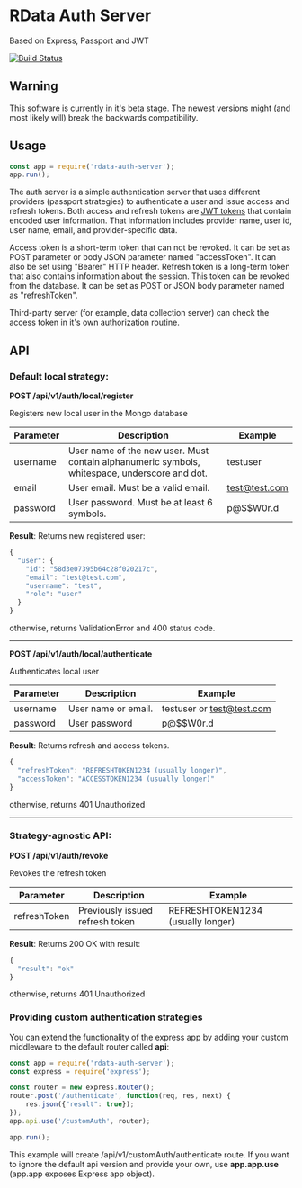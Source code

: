 # RData Auth Server

Based on Express, Passport and JWT

[![Build Status](https://travis-ci.org/rdata-systems/rdata-auth-server.svg?branch=master)](https://travis-ci.org/rdata-systems/rdata-auth-server)

## Warning
This software is currently in it's beta stage. The newest versions might (and most likely will) break the backwards compatibility.

## Usage
```javascript
const app = require('rdata-auth-server');
app.run();
```

The auth server is a simple authentication server that uses different providers (passport strategies) to authenticate a user and issue access and refresh tokens. Both access and refresh tokens are [JWT tokens](https://jwt.io/) that contain encoded user information. That information includes provider name, user id, user name, email, and provider-specific data.

Access token is a short-term token that can not be revoked. It can be set as POST parameter or body JSON parameter named "accessToken". It can also be set using "Bearer" HTTP header.
Refresh token is a long-term token that also contains information about the session. This token can be revoked from the database. It can be set as POST or JSON body parameter named as "refreshToken". 

Third-party server (for example, data collection server) can check the access token in it's own authorization routine.



## API

### **Default local strategy:**
**POST /api/v1/auth/local/register**

Registers new local user in the Mongo database

| Parameter | Description                                                                                   | Example       |
|-----------|-----------------------------------------------------------------------------------------------|---------------|
| username  | User name of the new user. Must contain alphanumeric symbols, whitespace, underscore and dot. | testuser      |
| email     | User email. Must be a valid email.                                                            | test@test.com |
| password  | User password. Must be at least 6 symbols.                                                    | p@$$W0r.d     |

**Result**:
Returns new registered user:
```javascript
{
  "user": {
    "id": "58d3e07395b64c28f020217c",
    "email": "test@test.com",
    "username": "test",
    "role": "user"
  }
}
```
otherwise, returns ValidationError and 400 status code.

***

**POST /api/v1/auth/local/authenticate**

Authenticates local user

| Parameter | Description                                                                                   | Example       |
|-----------|-----------------------------------------------------------------------------------------------|---------------|
| username  | User name or email.                                                          | testuser or test@test.com      |
| password  | User password                                                                                 | p@$$W0r.d     |

**Result**:
Returns refresh and access tokens.
```javascript
{
  "refreshToken": "REFRESHTOKEN1234 (usually longer)",
  "accessToken": "ACCESSTOKEN1234 (usually longer)"
}
```
otherwise, returns 401 Unauthorized 

***

### **Strategy-agnostic API:**
**POST /api/v1/auth/revoke**

Revokes the refresh token

| Parameter     | Description                     | Example                           |
|---------------|---------------------------------|-----------------------------------|
| refreshToken  | Previously issued refresh token | REFRESHTOKEN1234 (usually longer) |

**Result**:
Returns 200 OK with result:
```javascript
{
  "result": "ok"
}
```
otherwise, returns 401 Unauthorized 

### **Providing custom authentication strategies**
You can extend the functionality of the express app by adding your custom middleware to the default router called **api**:

```javascript
const app = require('rdata-auth-server');
const express = require('express');

const router = new express.Router();
router.post('/authenticate', function(req, res, next) {
    res.json({"result": true});
});
app.api.use('/customAuth', router);

app.run();
```

This example will create /api/v1/customAuth/authenticate route. If you want to ignore the default api version and provide your own, use **app.app.use** (app.app exposes Express app object).

